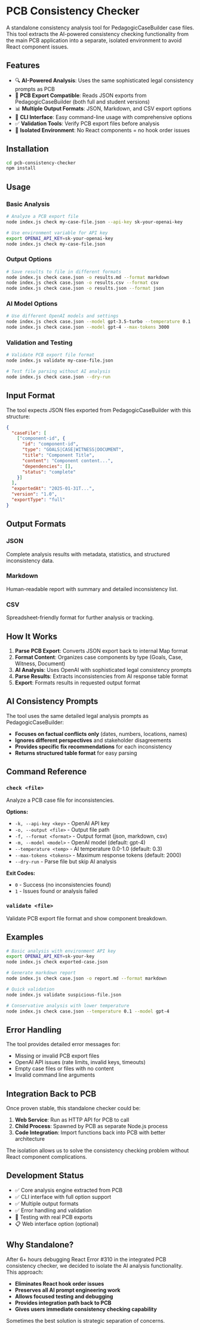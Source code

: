 # PCB Consistency Checker

A standalone consistency analysis tool for PedagogicCaseBuilder case files. This tool extracts the AI-powered consistency checking functionality from the main PCB application into a separate, isolated environment to avoid React component issues.

## Features

- 🔍 **AI-Powered Analysis**: Uses the same sophisticated legal consistency prompts as PCB
- 📁 **PCB Export Compatible**: Reads JSON exports from PedagogicCaseBuilder (both full and student versions)
- 📊 **Multiple Output Formats**: JSON, Markdown, and CSV export options
- 🚀 **CLI Interface**: Easy command-line usage with comprehensive options
- ✅ **Validation Tools**: Verify PCB export files before analysis
- 🎯 **Isolated Environment**: No React components = no hook order issues

## Installation

```bash
cd pcb-consistency-checker
npm install
```

## Usage

### Basic Analysis

```bash
# Analyze a PCB export file
node index.js check my-case-file.json --api-key sk-your-openai-key

# Use environment variable for API key
export OPENAI_API_KEY=sk-your-openai-key
node index.js check my-case-file.json
```

### Output Options

```bash
# Save results to file in different formats
node index.js check case.json -o results.md --format markdown
node index.js check case.json -o results.csv --format csv
node index.js check case.json -o results.json --format json
```

### AI Model Options

```bash
# Use different OpenAI models and settings
node index.js check case.json --model gpt-3.5-turbo --temperature 0.1
node index.js check case.json --model gpt-4 --max-tokens 3000
```

### Validation and Testing

```bash
# Validate PCB export file format
node index.js validate my-case-file.json

# Test file parsing without AI analysis
node index.js check case.json --dry-run
```

## Input Format

The tool expects JSON files exported from PedagogicCaseBuilder with this structure:

```json
{
  "caseFile": [
    ["component-id", {
      "id": "component-id",
      "type": "GOALS|CASE|WITNESS|DOCUMENT",
      "title": "Component Title",
      "content": "Component content...",
      "dependencies": [],
      "status": "complete"
    }]
  ],
  "exportedAt": "2025-01-31T...",
  "version": "1.0",
  "exportType": "full"
}
```

## Output Formats

### JSON
Complete analysis results with metadata, statistics, and structured inconsistency data.

### Markdown  
Human-readable report with summary and detailed inconsistency list.

### CSV
Spreadsheet-friendly format for further analysis or tracking.

## How It Works

1. **Parse PCB Export**: Converts JSON export back to internal Map format
2. **Format Content**: Organizes case components by type (Goals, Case, Witness, Document)
3. **AI Analysis**: Uses OpenAI with sophisticated legal consistency prompts
4. **Parse Results**: Extracts inconsistencies from AI response table format
5. **Export**: Formats results in requested output format

## AI Consistency Prompts

The tool uses the same detailed legal analysis prompts as PedagogicCaseBuilder:

- **Focuses on factual conflicts only** (dates, numbers, locations, names)
- **Ignores different perspectives** and stakeholder disagreements  
- **Provides specific fix recommendations** for each inconsistency
- **Returns structured table format** for easy parsing

## Command Reference

### `check <file>`
Analyze a PCB case file for inconsistencies.

**Options:**
- `-k, --api-key <key>` - OpenAI API key
- `-o, --output <file>` - Output file path  
- `-f, --format <format>` - Output format (json, markdown, csv)
- `-m, --model <model>` - OpenAI model (default: gpt-4)
- `--temperature <temp>` - AI temperature 0.0-1.0 (default: 0.3)
- `--max-tokens <tokens>` - Maximum response tokens (default: 2000)
- `--dry-run` - Parse file but skip AI analysis

**Exit Codes:**
- `0` - Success (no inconsistencies found)
- `1` - Issues found or analysis failed

### `validate <file>`
Validate PCB export file format and show component breakdown.

## Examples

```bash
# Basic analysis with environment API key
export OPENAI_API_KEY=sk-your-key
node index.js check exported-case.json

# Generate markdown report
node index.js check case.json -o report.md --format markdown

# Quick validation
node index.js validate suspicious-file.json

# Conservative analysis with lower temperature
node index.js check case.json --temperature 0.1 --model gpt-4
```

## Error Handling

The tool provides detailed error messages for:
- Missing or invalid PCB export files
- OpenAI API issues (rate limits, invalid keys, timeouts)
- Empty case files or files with no content
- Invalid command line arguments

## Integration Back to PCB

Once proven stable, this standalone checker could be:
1. **Web Service**: Run as HTTP API for PCB to call
2. **Child Process**: Spawned by PCB as separate Node.js process  
3. **Code Integration**: Import functions back into PCB with better architecture

The isolation allows us to solve the consistency checking problem without React component complications.

## Development Status

- ✅ Core analysis engine extracted from PCB
- ✅ CLI interface with full option support
- ✅ Multiple output formats
- ✅ Error handling and validation
- 🔄 Testing with real PCB exports
- 📋 Web interface option (optional)

## Why Standalone?

After 6+ hours debugging React Error #310 in the integrated PCB consistency checker, we decided to isolate the AI analysis functionality. This approach:

- **Eliminates React hook order issues**
- **Preserves all AI prompt engineering work**  
- **Allows focused testing and debugging**
- **Provides integration path back to PCB**
- **Gives users immediate consistency checking capability**

Sometimes the best solution is strategic separation of concerns.